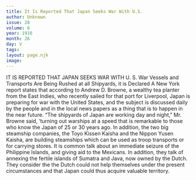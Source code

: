 ```yaml
---
title: It Is Reported That Japan Seeks War With U.S.
author: Unknown
issue: 28
volume: 6
year: 1916
month: 26
day: V
tags:
layout: page.njk
image:
---
```

IT IS REPORTED THAT JAPAN SEEKS WAR WITH U. S.    War Vessels and Transports Are Being Rushed at all Shipyards, it is Declared       A New York report states that according to Andrew D. Browne, a wealthy tea planter from the East Indies, who recently sailed for that port for Liverpool, Japan is preparing for war with the United States, and the subject is discussed daily by the people and in the local news papers as a thing that is to happen in the near future.       “The shipyards of Japan are working day and night,” Mr. Browne said, ‘turning out warships at a speed that is remarkable to those who know the Japan of 25 or 30 years ago. In addition, the two big steamship companies, the Toyo Kissen Kaisha and the Nippon Yusen Kaisha, are building steamships which can be used as troop transports or for carrying stores.       It is common talk about an immediate seizure of the Philippine Islands, and giving aid to the Mexicans. In addition, they talk of annexing the fertile islands of Sumatra and Java, now owned by the Dutch. They consider the the Dutch could not help themselves under the present circumstances and that Japan could thus acquire valuable territory.    

